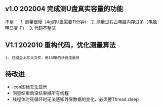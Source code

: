 ## v1.0 202004 完成测U盘真实容量的功能
不足：
​    1. 测量很慢（4g的U盘需要11分钟）
​    2. 测量过程占电脑内存过多（电脑明显变卡）
​    3. 代码不整洁

## V1.1 202010 重构代码，优化测量算法
    1. 往磁盘上写大文件，用16MB的块速度最快

## 待改进

 * icon图标无法显示
 * 测量结束后没结束掉所有线程
 * 线程体时死循环时无法感知外界数据的变化，必须要Thread.sleep